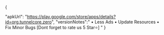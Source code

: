 {

"apkUrl": "https://play.google.com/store/apps/details?id=org.tunnelcore.zero",
"versionNotes":"
• Less Ads
• Update Resources
• Fix Minor Bugs
[Dont forget to rate us 5 Star⭐]
"
}
